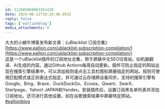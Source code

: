 ```yaml
---
id: 112605068063361428
date: 2024-06-12T18:29:40.953Z
reply: false
tags: ['eallionblog']
media_attachments: 0
---
```


大大的小蜗牛博客发布新文章：《uBlacklist 订阅合集》[https://www.eallion.com/ublacklist-subscription-compilation/](https://www.eallion.com/ublacklist-subscription-compilation/)  
这是一个uBlacklist插件的订阅地址合集，用于屏蔽中文SEO垃圾站，如机器翻译、AI生成的内容。通过Github Actions每周自动更新。插件可防止指定的网站出现在搜索引擎结果中，可以添加规则或点击工具栏图标屏蔽指定的网站。规则可使用匹配模式或正则表达式指定，并可通过云存储跨设备同步。支持的搜索引擎有Google、Bing、Brave、DuckDuckGo、Ecosia、Qwant、SearX、Startpage、Yahoo! JAPAN和Yandex。安装插件后，设置订阅黑名单列表并添加订阅地址。还可进行其他设置，如在谷歌搜索结果中屏蔽特定网站。  
[#eallionblog](https://e5n.cc/tags/eallionblog)

